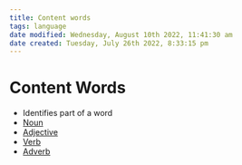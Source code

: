 ```yaml
---
title: Content words
tags: language
date modified: Wednesday, August 10th 2022, 11:41:30 am
date created: Tuesday, July 26th 2022, 8:33:15 pm
---
```


# Content Words
- Identifies part of a word
 - [Noun](Noun)
- [Adjective](Adjective.md)
- [Verb](Verb.md)
- [Adverb](Adverb.md)

